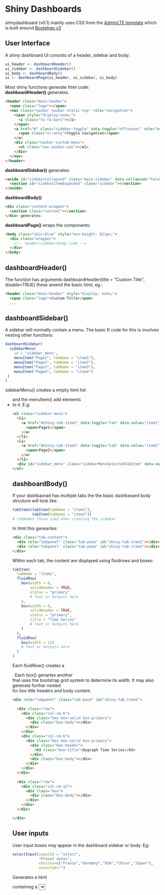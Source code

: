 # Shiny Dashboards
shinydashboard (v0.1) mainly uses CSS from the [AdminLTE template](https://adminlte.io/themes/AdminLTE/documentation/index.html) which is built around [Bootstrap v3](https://getbootstrap.com/docs/3.4/)

## User Interface
A shiny dashboard UI consists of a header, sidebar and body:
```r
ui_header <- dashboardHeader()
ui_sidebar <- dashboardSidebar()
ui_body <- dashboardBody()
ui <- dashboardPage(ui_header, ui_sidebar, ui_body)
```
Most shiny functions generate html code:  
**dashboardHeader()** generates:
```html
<header class="main-header">
  <span class="logo"></span>
  <nav class="navbar navbar-static-top" role="navigation">
    <span style="display:none;">
      <i class="fa fa-bars"></i>
    </span>
    <a href="#" class="sidebar-toggle" data-toggle="offcanvas" role="button">
      <span class="sr-only">Toggle navigation</span>
    </a>
    <div class="navbar-custom-menu">
      <ul class="nav navbar-nav"></ul>
    </div>
  </nav>
</header>
```
**dashboardSidebar()** generates:
```html
<aside id="sidebarCollapsed" class="main-sidebar" data-collapsed="false">
  <section id="sidebarItemExpanded" class="sidebar"></section>
</aside>
```
**dashboardBody()**
```html
<div class="content-wrapper">
  <section class="content"></section>
</div> generates:
```
**dashboardPage()** wraps the components:
```html
<body class="skin-blue" style="min-height: 611px;">	
  <div class="wrapper">
    <!-- header/sidebar/body code -->  
  </div>	
</body>    
```

## dashboardHeader()
The function has arguments dashboardHeader(title = "Custom Title", disable=TRUE) these amend the basic html, eg.:
```html
<header class="main-header" style="display: none;">
  <span class="logo">Custom Title</span>
  ...
```

## dashboardSidebar()
A sidebar will normally contain a menu. The basic R code for this is involves nesting other functions:
```r
dashboardSidebar(
  sidebarMenu(
    id = "sidebar_menu",
    menuItem("Page1", tabName = "item1"),
    menuItem("Page2", tabName = "item2"),
    menuItem("Page3", tabName = "item3"),
    menuItem("Page4", tabName = "item4")
 )
)
```
sidebarMenu() creates a empty html list <ul> and the menuItem() add elements <li> to it. E.g: 
```html
<ul class="sidebar-menu">
  <li>
    <a href="#shiny-tab-item1" data-toggle="tab" data-value="item1">
      <span>Page1</span>
    </a>
  </li>
  <li>
    <a href="#shiny-tab-item2" data-toggle="tab" data-value="item2">
      <span>Page2</span>
    </a>
  </li>
  <div id="sidebar_menu" class="sidebarMenuSelectedTabItem" data-value="null"></div>
</ul>
```


  
## dashboardBody()
If your dashbaorad has multiple tabs the the basic dashbaoard body strcuture will look like:
```r
tabItems(tabItem(tabName = "item1"),
         tabItem(tabName = "item2"))
# tabNames those used when creating the sidebar
```
In html this geneartes:
```html
<div class="tab-content">
  <div role="tabpanel" class="tab-pane" id="shiny-tab-item1"></div>
  <div role="tabpanel" class="tab-pane" id="shiny-tab-item2"></div>
</div>
```
Within each tab, the content are displayed using fluidrows and boxes:
```r
tabItem(
  tabName = "item1",
  fluidRow(
    box(width = 6,
        solidHeader = TRUE,
        status = "primary"
        # Text or Outputs here
    ),     
    box(width = 6,
        solidHeader = TRUE,
        status = "primary",
        title = "Time Series"
        # Text or Outputs here
    )
  ),
  fluidRow(
    box(width = 12)
    # Text or Outputs here
  ) 
)
```
Each fluidRow() creates a <div class="row">. Each box() genartes another <div> that uses the bootstrap grid system to determine its width. It may also generate further nested <div> for box title headers and body content.  
```html
<div role="tabpanel" class="tab-pane" id="shiny-tab-item1">
  
  <div class="row">
    <div class="col-sm-6">
      <div class="box box-solid box-primary">
        <div class="box-body"></div>
      </div>
    </div>
    <div class="col-sm-6">
      <div class="box box-solid box-primary">
        <div class="box-header">
          <h3 class="box-title">Dygraph Time Series</h3>
        </div>
        <div class="box-body"></div>
      </div>
    </div>
  </div>
  
  <div class="row">
    <div class="col-sm-12">
      <div class="box">
        <div class="box-body"></div>
      </div>
    </div>
  </div>

</div>
```


## User inputs
User input boxes may appear in the dashboard sidebar or body. Eg:
```r
selectInput(inputId = "select",
            "Preset dates", 
            choices=c("France","Germany","USA","China","Japan"), 
            selected="")
```
Generates a html <div> containing a <select> element:
```html
<div class="form-group shiny-input-container">
  <label class="control-label" for="select">Preset dates</label>
  <div>
    <select id="select">
      <option value="France">France</option>
      <option value="Germany">Germany</option>
      <option value="USA">USA</option>
      <option value="China">China</option>
      <option value="Japan">Japan</option></select>
    <script type="application/json" data-for="select" data-nonempty="">{}</script>
  </div>
</div>
```
In R selectInput() uses **selectize.js** by default (hence the addition of the <script> line). R keeps track of any extra javascript libraries that are used and adds them to the <head>.

```r
dateRangeInput(inputId = "date_range",
               "Date range:",
               start= "2019-01-01",
               end = "2019-03-31",
               format = "dd-M-yyyy",
               separator = " to ")
```
Generates a html <div> containing a date <input> element:
```html
<div id="date_range" class="shiny-date-range-input form-group shiny-input-container">
  <label class="control-label" for="date_range">Date range:</label>
  <div class="input-daterange input-group">
    <input class="input-sm form-control" type="text" data-date-language="en" data-date-week-start="0" data-date-format="dd-M-yyyy" data-date-start-view="month" data-initial-date="2019-01-01" data-date-autoclose="true"/>
    <span class="input-group-addon"> to </span>
    <input class="input-sm form-control" type="text" data-date-language="en" data-date-week-start="0" data-date-format="dd-M-yyyy" data-date-start-view="month" data-initial-date="2019-03-31" data-date-autoclose="true"/>
  </div>
</div>
```
